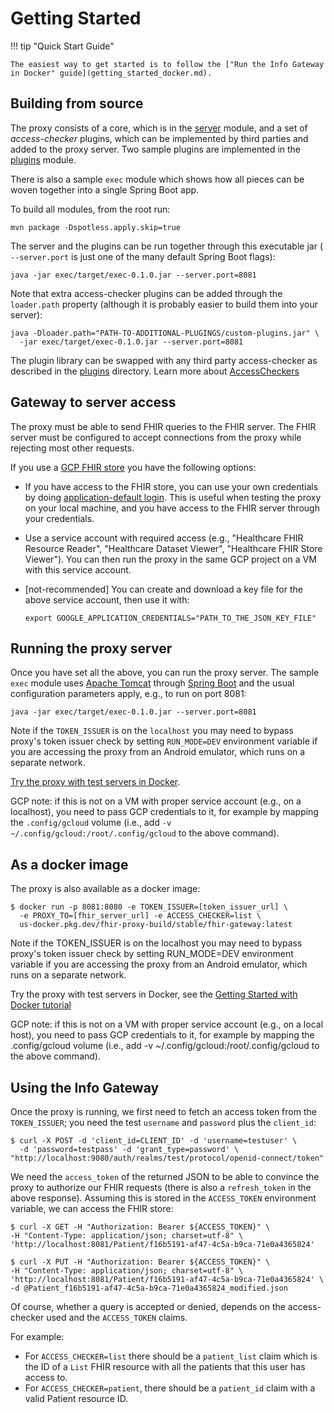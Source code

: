 # Getting Started

!!! tip "Quick Start Guide"

    The easiest way to get started is to follow the ["Run the Info Gateway in Docker" guide](getting_started_docker.md). 

## Building from source
The proxy consists of a core, which is in the [server](https://github.com/google/fhir-gateway/tree/main/server) module, and a set of _access-checker_ plugins, which can be implemented by third parties and added to the proxy server. Two sample plugins are implemented in the [plugins](https://github.com/google/fhir-gateway/tree/main/plugins) module. 

There is also a sample `exec` module which shows how all pieces can be woven together into a single Spring Boot app. 

To build all modules, from the root run:

```shell
mvn package -Dspotless.apply.skip=true
```

The server and the plugins can be run together through this executable jar (
`--server.port` is just one of the many default Spring Boot flags):

```shell
java -jar exec/target/exec-0.1.0.jar --server.port=8081
```

Note that extra access-checker plugins can be added through the `loader.path` property (although it is probably easier to build them into your server):

```shell
java -Dloader.path="PATH-TO-ADDITIONAL-PLUGINGS/custom-plugins.jar" \
  -jar exec/target/exec-0.1.0.jar --server.port=8081
```

The plugin library can be swapped with any third party access-checker as described in the [plugins](https://github.com/google/fhir-gateway/tree/main/plugins) directory. Learn more about [AccessCheckers](concepts.md#access-checkers)


## Gateway to server access
The proxy must be able to send FHIR queries to the FHIR server. The FHIR server must be configured to accept connections from the proxy while rejecting most other requests.

If you use a [GCP FHIR store](https://cloud.google.com/healthcare-api/docs/concepts/fhir) you have the following options:

- If you have access to the FHIR store, you can use your own credentials by
  doing [application-default login](https://cloud.google.com/sdk/gcloud/reference/auth/application-default/login). This is useful when testing the proxy on your local machine, and you have access to the FHIR server through your credentials.

- Use a service account with required access (e.g., "Healthcare FHIR Resource Reader", "Healthcare Dataset Viewer", "Healthcare FHIR Store Viewer"). You can then run the proxy in the same GCP project on a VM with this service account.

- [not-recommended] You can create and download a key file for the above service account, then use it with:

  ```shell
  export GOOGLE_APPLICATION_CREDENTIALS="PATH_TO_THE_JSON_KEY_FILE"
  ```

## Running the proxy server
Once you have set all the above, you can run the proxy server. The sample `exec` module uses [Apache Tomcat](https://tomcat.apache.org/) through [Spring Boot](https://spring.io/projects/spring-boot) and the usual configuration parameters apply, e.g., to run on port 8081:

```shell
java -jar exec/target/exec-0.1.0.jar --server.port=8081
```

Note if the `TOKEN_ISSUER` is on the `localhost` you may need to bypass proxy's token issuer check by setting `RUN_MODE=DEV` environment variable if you are accessing the proxy from an Android emulator, which runs on a separate network.

[Try the proxy with test servers in Docker](https://github.com/google/fhir-gateway/wiki/Try-out-FHIR-Information-Gateway).

GCP note: if this is not on a VM with proper service account (e.g., on a localhost), you need to pass GCP credentials to it, for example by mapping the `.config/gcloud` volume (i.e., add `-v ~/.config/gcloud:/root/.config/gcloud` to the above command).

## As a docker image
The proxy is also available as a docker image:

```shell
$ docker run -p 8081:8080 -e TOKEN_ISSUER=[token_issuer_url] \
  -e PROXY_TO=[fhir_server_url] -e ACCESS_CHECKER=list \
  us-docker.pkg.dev/fhir-proxy-build/stable/fhir-gateway:latest
```

Note if the TOKEN_ISSUER is on the localhost you may need to bypass proxy's token issuer check by setting RUN_MODE=DEV environment variable if you are accessing the proxy from an Android emulator, which runs on a separate network.

Try the proxy with test servers in Docker, see the [Getting Started with Docker tutorial](getting_started_docker.md)

GCP note: if this is not on a VM with proper service account (e.g., on a local host), you need to pass GCP credentials to it, for example by mapping the .config/gcloud volume (i.e., add -v ~/.config/gcloud:/root/.config/gcloud to the above command).

## Using the Info Gateway
Once the proxy is running, we first need to fetch an access token from the `TOKEN_ISSUER`; you need the test `username` and `password` plus the
`client_id`:

```shell
$ curl -X POST -d 'client_id=CLIENT_ID' -d 'username=testuser' \
  -d 'password=testpass' -d 'grant_type=password' \
"http://localhost:9080/auth/realms/test/protocol/openid-connect/token"
```

We need the `access_token` of the returned JSON to be able to convince the proxy to authorize our FHIR requests (there is also a `refresh_token` in the above response). Assuming this is stored in the `ACCESS_TOKEN` environment variable, we can access the FHIR store:

```shell
$ curl -X GET -H "Authorization: Bearer ${ACCESS_TOKEN}" \
-H "Content-Type: application/json; charset=utf-8" \
'http://localhost:8081/Patient/f16b5191-af47-4c5a-b9ca-71e0a4365824'
```

```shell
$ curl -X PUT -H "Authorization: Bearer ${ACCESS_TOKEN}" \
-H "Content-Type: application/json; charset=utf-8" \
'http://localhost:8081/Patient/f16b5191-af47-4c5a-b9ca-71e0a4365824' \
-d @Patient_f16b5191-af47-4c5a-b9ca-71e0a4365824_modified.json
```

Of course, whether a query is accepted or denied, depends on the access-checker used and the `ACCESS_TOKEN` claims. 

For example:

* For `ACCESS_CHECKER=list` there should be a `patient_list` claim which is the ID of a `List` FHIR resource with all the patients that this user has access to. 
* For `ACCESS_CHECKER=patient`, there should be a `patient_id` claim with a valid Patient resource ID.